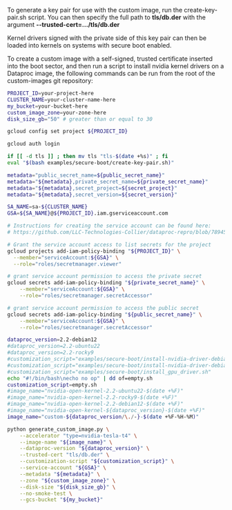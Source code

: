 To generate a key pair for use with the custom image, run the
create-key-pair.sh script.  You can then specify the full path to
**tls/db.der** with the argument **--trusted-cert=.../tls/db.der**

Kernel drivers signed with the private side of this key pair can then
be loaded into kernels on systems with secure boot enabled.

To create a custom image with a self-signed, trusted certificate
inserted into the boot sector, and then run a script to install nvidia
kernel drivers on a Dataproc image, the following commands can be
run from the root of the custom-images git repository:

```bash
PROJECT_ID=your-project-here
CLUSTER_NAME=your-cluster-name-here
my_bucket=your-bucket-here
custom_image_zone=your-zone-here
disk_size_gb="50" # greater than or equal to 30

gcloud config set project ${PROJECT_ID}

gcloud auth login

if [[ -d tls ]] ; then mv tls "tls-$(date +%s)" ; fi
eval "$(bash examples/secure-boot/create-key-pair.sh)"

metadata="public_secret_name=${public_secret_name}"
metadata="${metadata},private_secret_name=${private_secret_name}"
metadata="${metadata},secret_project=${secret_project}"
metadata="${metadata},secret_version=${secret_version}"

SA_NAME=sa-${CLUSTER_NAME}
GSA=${SA_NAME}@${PROJECT_ID}.iam.gserviceaccount.com

# Instructions for creating the service account can be found here:
# https://github.com/LLC-Technologies-Collier/dataproc-repro/blob/78945b5954ab47aac56f55ac22b3c35569d154e0/shared-functions.sh#L759

# Grant the service account access to list secrets for the project
gcloud projects add-iam-policy-binding "${PROJECT_ID}" \
  --member="serviceAccount:${GSA}" \
  --role="roles/secretmanager.viewer"

# grant service account permission to access the private secret
gcloud secrets add-iam-policy-binding "${private_secret_name}" \
    --member="serviceAccount:${GSA}" \
    --role="roles/secretmanager.secretAccessor"

# grant service account permission to access the public secret
gcloud secrets add-iam-policy-binding "${public_secret_name}" \
    --member="serviceAccount:${GSA}" \
    --role="roles/secretmanager.secretAccessor"

dataproc_version=2.2-debian12
#dataproc_version=2.2-ubuntu22
#dataproc_version=2.2-rocky9
#customization_script="examples/secure-boot/install-nvidia-driver-debian11.sh"
#customization_script="examples/secure-boot/install-nvidia-driver-debian12.sh"
#customization_script="examples/secure-boot/install_gpu_driver.sh"
echo "#!/bin/bash\necho no op" | dd of=empty.sh
customization_script=empty.sh
#image_name="nvidia-open-kernel-2.2-ubuntu22-$(date +%F)"
#image_name="nvidia-open-kernel-2.2-rocky9-$(date +%F)"
#image_name="nvidia-open-kernel-2.2-debian12-$(date +%F)"
#image_name="nvidia-open-kernel-${dataproc_version}-$(date +%F)"
image_name="custom-${dataproc_version/\./-}-$(date +%F-%H-%M)"

python generate_custom_image.py \
    --accelerator "type=nvidia-tesla-t4" \
    --image-name "${image_name}" \
    --dataproc-version "${dataproc_version}" \
    --trusted-cert "tls/db.der" \
    --customization-script "${customization_script}" \
    --service-account "${GSA}" \
    --metadata "${metadata}" \
    --zone "${custom_image_zone}" \
    --disk-size "${disk_size_gb}" \
    --no-smoke-test \
    --gcs-bucket "${my_bucket}"
```




